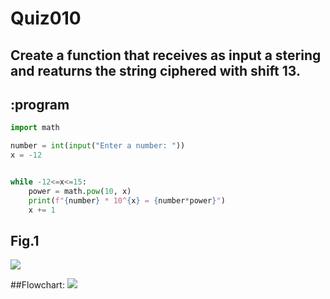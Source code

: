 # Quiz010

## Create a function that receives as input a stering and reaturns the string ciphered with shift 13.

## :program
```.py
import math

number = int(input("Enter a number: "))
x = -12


while -12<=x<=15:
    power = math.pow(10, x)
    print(f"{number} * 10^{x} = {number*power}")
    x += 1

```

## Fig.1
![](quiz010.png)

##Flowchart:
![](quiz010_flow.JPG)
